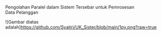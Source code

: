 Pengolahan Paralel dalam Sistem Tersebar untuk Pemrosesan Data Pelanggan

![Gambar diatas adalah]https://github.com/Syatiri/UK_Sister/blob/main/1py.png?raw=true
